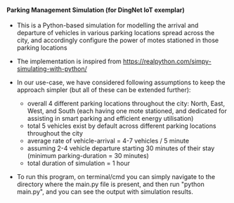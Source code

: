 #### Parking Management Simulation (for DingNet IoT exemplar)

* This is a Python-based simulation for modelling the arrival and departure of vehicles
in various parking locations spread across the city, and accordingly configure the power of motes 
stationed in those parking locations
* The implementation is inspired from https://realpython.com/simpy-simulating-with-python/
* In our use-case, we have considered following assumptions to keep the approach simpler 
(but all of these can be extended further):
  - overall 4 different parking locations throughout the city: North, East, West, and South 
  (each having one mote stationed, and dedicated for assisting in smart parking and efficient energy utilisation)
  - total 5 vehicles exist by default across different parking locations throughout the city
  - average rate of vehicle-arrival = 4-7 vehicles / 5 minute
  - assuming 2-4 vehicle departure starting 30 minutes of their stay (minimum parking-duration = 30 minutes)
  - total duration of simulation = 1 hour

* To run this program, on terminal/cmd you can simply navigate to the directory where the main.py file is present, 
and then run "python main.py", and you can see the output with simulation results.